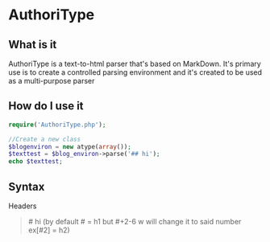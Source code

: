# AuthoriType

## What is it 
AuthoriType is a text-to-html parser that's based on MarkDown. It's primary use is to create a controlled parsing environment and it's created to be used as a multi-purpose parser

## How do I use it 
```php
require('AuthoriType.php');

//Create a new class
$blogenviron = new atype(array());
$texttest = $blog_environ->parse('## hi');
echo $texttest;
```

## Syntax

Headers


> \# hi (by default # = h1 but \#+2-6 w will change it to said number ex[\#2] = h2)

